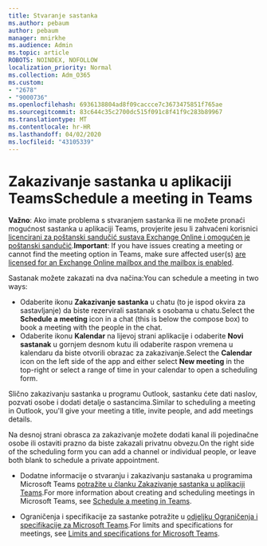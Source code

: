 ```yaml
---
title: Stvaranje sastanka
ms.author: pebaum
author: pebaum
manager: mnirkhe
ms.audience: Admin
ms.topic: article
ROBOTS: NOINDEX, NOFOLLOW
localization_priority: Normal
ms.collection: Adm_O365
ms.custom:
- "2678"
- "9000736"
ms.openlocfilehash: 6936138804ad8f09caccce7c3673475851f765ae
ms.sourcegitcommit: 83c644c35c2700dc515f091c8f41f9c283b89967
ms.translationtype: MT
ms.contentlocale: hr-HR
ms.lasthandoff: 04/02/2020
ms.locfileid: "43105339"
---
```

# <a name="schedule-a-meeting-in-teams"></a><span data-ttu-id="23638-102">Zakazivanje sastanka u aplikaciji Teams</span><span class="sxs-lookup"><span data-stu-id="23638-102">Schedule a meeting in Teams</span></span>

<span data-ttu-id="23638-103">**Važno**: Ako imate problema s stvaranjem sastanka ili ne možete pronaći mogućnost sastanka u aplikaciji Teams, provjerite jesu li zahvaćeni korisnici [licencirani za poštanski sandučić sustava Exchange Online i omogućen je poštanski sandučić](https://docs.microsoft.com/exchange/recipients-in-exchange-online/create-user-mailboxes).</span><span class="sxs-lookup"><span data-stu-id="23638-103">**Important**: If you have issues creating a meeting or cannot find the meeting option in Teams, make sure affected user(s) [are licensed for an Exchange Online mailbox and the mailbox is enabled](https://docs.microsoft.com/exchange/recipients-in-exchange-online/create-user-mailboxes).</span></span>

<span data-ttu-id="23638-104">Sastanak možete zakazati na dva načina:</span><span class="sxs-lookup"><span data-stu-id="23638-104">You can schedule a meeting in two ways:</span></span> 

- <span data-ttu-id="23638-105">Odaberite ikonu **Zakazivanje sastanka** u chatu (to je ispod okvira za sastavljanje) da biste rezervirali sastanak s osobama u chatu.</span><span class="sxs-lookup"><span data-stu-id="23638-105">Select the **Schedule a meeting** icon in a chat (this is below the compose box) to book a meeting with the people in the chat.</span></span>
- <span data-ttu-id="23638-106">Odaberite ikonu **Kalendar** na lijevoj strani aplikacije i odaberite **Novi sastanak** u gornjem desnom kutu ili odaberite raspon vremena u kalendaru da biste otvorili obrazac za zakazivanje.</span><span class="sxs-lookup"><span data-stu-id="23638-106">Select the **Calendar** icon on the left side of the app and either select **New meeting** in the top-right or select a range of time in your calendar to open a scheduling form.</span></span>

<span data-ttu-id="23638-107">Slično zakazivanju sastanka u programu Outlook, sastanku ćete dati naslov, pozvati osobe i dodati detalje o sastancima.</span><span class="sxs-lookup"><span data-stu-id="23638-107">Similar to scheduling a meeting in  Outlook, you'll give your meeting a title, invite people, and add meetings details.</span></span>

<span data-ttu-id="23638-108">Na desnoj strani obrasca za zakazivanje možete dodati kanal ili pojedinačne osobe ili ostaviti prazno da biste zakazali privatnu obvezu.</span><span class="sxs-lookup"><span data-stu-id="23638-108">On the right side of the scheduling form you can add a channel or individual people, or leave both blank to schedule a private appointment.</span></span>

- <span data-ttu-id="23638-109">Dodatne informacije o stvaranju i zakazivanju sastanaka u programima Microsoft Teams [potražite u članku Zakazivanje sastanka u aplikaciji Teams](https://support.office.com/article/Schedule-a-meeting-in-Teams-943507a9-8583-4c58-b5d2-8ec8265e04e5).</span><span class="sxs-lookup"><span data-stu-id="23638-109">For more information about creating and scheduling meetings in Microsoft Teams, see [Schedule a meeting in Teams](https://support.office.com/article/Schedule-a-meeting-in-Teams-943507a9-8583-4c58-b5d2-8ec8265e04e5).</span></span>

- <span data-ttu-id="23638-110">Ograničenja i specifikacije za sastanke potražite u [odjeljku Ograničenja i specifikacije za Microsoft Teams](https://docs.microsoft.com/microsoftteams/limits-specifications-teams#meetings-and-calls).</span><span class="sxs-lookup"><span data-stu-id="23638-110">For limits and specifications for meetings, see [Limits and specifications for Microsoft Teams](https://docs.microsoft.com/microsoftteams/limits-specifications-teams#meetings-and-calls).</span></span>
